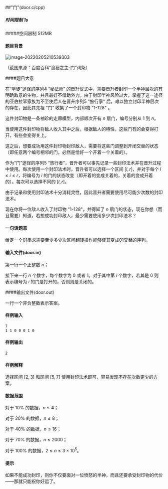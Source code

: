 ##"门"(door.c/cpp)

##### 时间限制  1s

#####空间限制  512MB

#### 题目背景

![image-20220205210539303](C:\Users\asus\AppData\Roaming\Typora\typora-user-images\image-20220205210539303.png)

（截图来源：百度百科“诡秘之主-门”词条）

####题目大意

在“学徒”途径的序列4 “秘法师” 的晋升仪式中，需要晋升者封印一个半神层次的有明确敌意的生物，并且最好不借助外力。由于封印半神风险过大，掌握了这一途径的亚伯拉罕家族为不至使后人在晋升序列5 "旅行家" 后，难以独立封印半神层次的存在，因此其先祖 “门” 收集了一个封印物 "1-128" 。

这件封印物是一条袖珍的走廊模型，内部顺次开有 $n$ 扇门，编号分别从 $1$ 到 $n$。

当使用这件封印物将敌人收入其中之后，根据敌人的特性，这些门有的会变得打开，有些会变得关上。

这之后，想要成功用这件封印物封印敌人，需要将这些门调整到开闭交替的状态（即任意两个编号相邻的门，必然是恰好一个开着一个关着的）。

作为“门”途径的序列5 “旅行者”，晋升者可以事先记录一些封印法术并在晋升过程中使用。每次使用一个封印法术时，晋升者可以选择一个区间 $[l,r]$，并对于每个 $l\le i\le r$，将编号为 $i$ 的门的状态改变（即开着的变成关着的，关着的变成开着的）。每次可以选择不同的 $[l,r]$。

由于记录和使用封印法术十分消耗灵性，因此晋升者需要使用尽可能少次数的封印法术。

现在你将一位敌人收入了封印物 "1-128"，并得知了 $n$ 扇门的状态，现在你想（而且需要）知道，若想成功封印敌人，最少需要使用多少次封印法术？

#### 一句话题意

给定一个01串求需要至少多少次区间翻转操作能够使其变成01交替的序列。

#### 输入文件(door.in)

第一行一个正整数 $n$；

接下来一行 $n$ 个数字，每个数字为 $0$ 或者 $1$。对于其中第 $i$ 个数字，若其是 $0$ 则表示编号为 $i$ 的门是打开的，否则则是关闭的。

####输出文件(door.out)

一行一个非负整数表示答案。

#### 样例输入

```
7
1 1 0 0 0 1 0
```

#### 样例输出

```
2
```

#### 样例解释

选择区间 $[2,3]$ 和区间 $[5,7]$ 使用封印法术即可，容易发现不存在次数更少的方案。

#### 数据范围

对于 $10\%$ 的数据，$n\le 4$；

对于 $20\%$ 的数据，$n\le 8$；

对于 $40\%$ 的数据，$n\le 16$；

对于 $70\%$ 的数据，$n\le 2000$；

对于 $100\%$ 的数据，$2\le n\le 3\times 10^5$。

#### 提示

如果不能成功封印，则你不仅要面对一位愤怒的半神，而且还要承受封印物的代价——那就只能祝你好运了。

